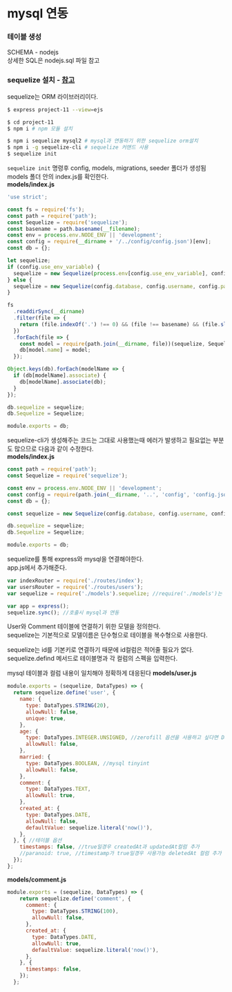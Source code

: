 # mysql 연동

### 테이블 생성
SCHEMA - nodejs  
상세한 SQL은 nodejs.sql 파일 참고

### sequelize 설치 - [참고](https://sequelize.org/v5/index.html)
sequelize는 ORM 라이브러리이다.  
```bash
$ express project-11 --view=ejs

$ cd project-11
$ npm i # npm 모듈 설치

$ npm i sequelize mysql2 # mysql과 연동하기 위한 sequelize orm설치
$ npm i -g sequelize-cli # sequelize 커맨드 사용
$ sequelize init
```

`sequelize init` 명령후 config, models, migrations, seeder 폴더가 생성됨  
models 폴더 안의 index.js를 확인한다.  
**models/index.js**
```js
'use strict';

const fs = require('fs');
const path = require('path');
const Sequelize = require('sequelize');
const basename = path.basename(__filename);
const env = process.env.NODE_ENV || 'development';
const config = require(__dirname + '/../config/config.json')[env];
const db = {};

let sequelize;
if (config.use_env_variable) {
  sequelize = new Sequelize(process.env[config.use_env_variable], config);
} else {
  sequelize = new Sequelize(config.database, config.username, config.password, config);
}

fs
  .readdirSync(__dirname)
  .filter(file => {
    return (file.indexOf('.') !== 0) && (file !== basename) && (file.slice(-3) === '.js');
  })
  .forEach(file => {
    const model = require(path.join(__dirname, file))(sequelize, Sequelize.DataTypes);
    db[model.name] = model;
  });

Object.keys(db).forEach(modelName => {
  if (db[modelName].associate) {
    db[modelName].associate(db);
  }
});

db.sequelize = sequelize;
db.Sequelize = Sequelize;

module.exports = db;
```
sequelize-cli가 생성해주는 코드는 그대로 사용했는때 에러가 발생하고 필요없는 부분도 많으므로 다음과 같이 수정한다.  
**models/index.js**
```js
const path = require('path');
const Sequelize = require('sequelize');

const env = process.env.NODE_ENV || 'development';
const config = require(path.join(__dirname, '..', 'config', 'config.json'))[env];
const db = {};

const sequelize = new Sequelize(config.database, config.username, config.password, config);

db.sequelize = sequelize;
db.Sequelize = Sequelize;

module.exports = db;
```

sequelize를 통해 express와 mysql을 연결해야한다.  
app.js에서 추가해준다.
```js
var indexRouter = require('./routes/index');
var usersRouter = require('./routes/users');
var sequelize = require('./models').sequelize; //require('./models')는 require('./models/index.js')와 동일

var app = express();
sequelize.sync(); //호출시 mysql과 연동
```

User와 Comment 테이블에 연결하기 위한 모델을 정의한다.  
sequelize는 기본적으로 모델이름은 단수형으로 테이블을 복수형으로 사용한다.  
  
sequelize는 id를 기본키로 연결하기 때문에 id컬럼은 적어줄 필요가 없다.  
sequelize.defind 메서드로 테이블명과 각 컬럼의 스펙을 입력한다.  
  
mysql 테이블과 컬럼 내용이 일치해야 정확하게 대응된다
**models/user.js**
```js
module.exports = (sequelize, DataTypes) => {
  return sequelize.define('user', {
    name: {
      type: DataTypes.STRING(20),
      allowNull: false,
      unique: true,
    },
    age: {
      type: DataTypes.INTEGER.UNSIGNED, //zerofill 옵션을 사용하고 싶다면 DataTypes.INTEGER.UNSIGNED.ZEROFILL을 적어줌
      allowNull: false,
    },
    married: {
      type: DataTypes.BOOLEAN, //mysql tinyint
      allowNull: false,
    },
    comment: {
      type: DataTypes.TEXT,
      allowNull: true,
    },
    created_at: {
      type: DataTypes.DATE,
      allowNull: false,
      defaultValue: sequelize.literal('now()'),
    },
  }, { //테이블 옵션
    timestamps: false, //true일경우 createdAt과 updatedAt컬럼 추가
    //paranoid: true, //timestamp가 true일경우 사용가능 deletedAt 컬럼 추가 데이터삭제시 삭제날짜 입력되고 데이터 조회시 deletedAt이 null인 row만 조회 
  });
};
```

**models/comment.js**
```js
module.exports = (sequelize, DataTypes) => {
    return sequelize.define('comment', {
      comment: {
        type: DataTypes.STRING(100),
        allowNull: false,
      },
      created_at: {
        type: DataTypes.DATE,
        allowNull: true,
        defaultValue: sequelize.literal('now()'),
      },
    }, {
      timestamps: false,
    });
  };
  ```
